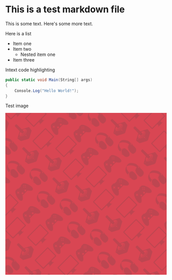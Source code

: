 <!--
	Title: 			The Big Markdown File
	Description:	SOme description
	Date:			February 29, 2021
	Image:			assets/images/wide-club.png
	Authors: 		Bob, Joe
	Tags:			hello, asdf
-->

# This is a test markdown file

This is some text. Here's some more text.

Here is a list

- Item one
- Item two
  - Nested item one
- Item three


Intext code highlighting

```C#
public static void Main(String[] args) 
{
	Console.Log("Hello World!");
} 
```

Test image

![Image](assets/images/banner.png "Club banner")